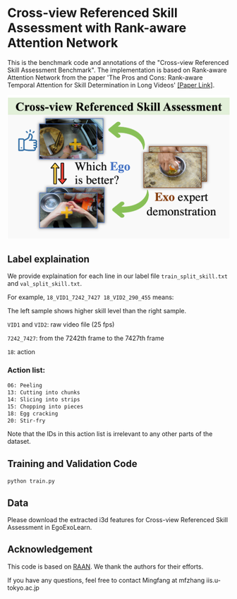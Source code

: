 # Cross-view Referenced Skill Assessment with Rank-aware Attention Network
This is the benchmark code and annotations of the "Cross-view Referenced Skill Assessment Benchmark". The implementation is based on Rank-aware Attention Network from the paper 'The Pros and Cons: Rank-aware Temporal Attention for Skill Determination in Long Videos' [[Paper Link]](https://arxiv.org/abs/1812.05538).

![teaser](./assets/skill.png)

## Label explaination

We provide explaination for each line in our label file ```train_split_skill.txt``` and ```val_split_skill.txt```.

For example, ```18_VID1_7242_7427 18_VID2_290_455``` means:

The left sample shows higher skill level than the right sample.

```VID1``` and ```VID2```: raw video file (25 fps)

```7242_7427```: from the 7242th frame to the 7427th frame

```18```: action

### Action list:
```
06: Peeling
13: Cutting into chunks
14: Slicing into strips
15: Chopping into pieces
18: Egg cracking
20: Stir-fry
```
Note that the IDs in this action list is irrelevant to any other parts of the dataset.


## Training and Validation Code

```python train.py```

## Data
Please download the extracted i3d features for Cross-view Referenced Skill Assessment in EgoExoLearn.

## Acknowledgement
This code is based on [RAAN](https://github.com/hazeld/rank-aware-attention-network).
We thank the authors for their efforts.

If you have any questions, feel free to contact Mingfang at mfzhang <at> iis.u-tokyo.ac.jp